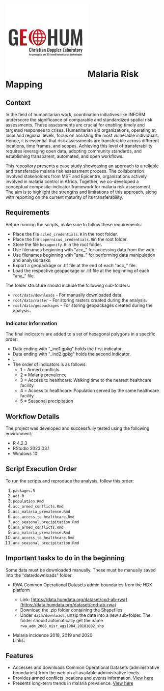 <h1><img src="./GEOHUM_background.PNG">Malaria Risk Mapping</h1>

## Context

In the field of humanitarian work, coordination initiatives like INFORM underscore the significance of comparable and standardized spatial risk assessments. These assessments are crucial for enabling timely and targeted responses to crises. Humanitarian aid organizations, operating at local and regional levels, focus on assisting the most vulnerable individuals. Hence, it is essential that risk assessments are transferable across different locations, time frames, and scopes. Achieving this level of transferability requires leveraging open data, adopting community standards, and establishing transparent, automated, and open workflows.

This repository presents a case study showcasing an approach to a reliable and transferable malaria risk assessment process. The collaboration involved stakeholders from MSF and Epicentre, organizations actively involved in malaria control in Africa. Together, we co-developed a conceptual composite-indicator framework for malaria risk assessment. The aim is to highlight the strengths and limitations of this approach, along with reporting on the current maturity of its transferability.


## Requirements

Before running the scripts, make sure to follow these requirements:

- Place the file `acled_credentials.R` in the root folder.
- Place the file `copernicus_credentials.R`in the root folder.
- Store the file `hexagonify.R` in the root folder.
- Use filenames beginning with "acc_" for accessing data from the web.
- Use filenames beginning with "ana_" for performing data manipulation and analysis tasks.
- Export a geopackage or .tif file at the end of each "acc_" file.
- Load the respective geopackage or .tif file at the beginning of each "ana_" file.

The folder structure should include the following sub-folders:

- `root/data/downloads` - For manually downloaded data.
- `root/data/raster` - For storing rasters created during the analysis.
- `root/data/geopackages` - For storing geopackages created during the analysis.

### Indicator Information

The final indicators are added to a set of hexagonal polygons in a specific order:

- Data ending with "_ind1.gpkg" holds the first indicator.
- Data ending with "_ind2.gpkg" holds the second indicator.
- ...  
- The order of indicators is as follows:
  - 1 = Armed conflicts
  - 2 = Malaria prevalence
  - 3 = Access to healthcare: Walking time to the nearest healthcare facility
  - 4 = Access to healthcare: Population served by the same healthcare facility
  - 5 = Seasonal precipitation

## Workflow Details

The project was developed and successfully tested using the following environment:

- R 4.2.3
- RStudio 2023.03.1
- Windows 10

## Script Execution Order

To run the scripts and reproduce the analysis, follow this order:

1. `packages.R`
2. `aoi.R`
3. `population.Rmd`
4. `acc_armed_conflicts.Rmd`
5. `acc_malaria_prevalence.Rmd`
6. `acc_access_to_healthcare.Rmd`
7. `acc_seasonal_precipitation.Rmd`
8. `ana_armed_conflicts.Rmd`
9. `ana_malaria_prevalence.Rmd`
10. `ana_access_to_healthcare.Rmd`
11. `ana_seasonal_precipitation.Rmd`

## Important tasks to do in the beginning

Some data must be downloaded manually. These must be manually saved into the "data/downloads" folder.

- RWA Common Operational Datasets admin boundaries from the HDX platform    
  - Link:  [https://data.humdata.org/dataset/cod-ab-rwa](https://data.humdata.org/dataset/cod-ab-rwa)  
  - Download the .zip folder containing the Shapefiles  
  - Under `data/downloads`, unzip the data into a new sub-folder. The folder should automatically get the name `rwa_adm_2006_nisr_wgs1984_20181002_shp` 

- Malaria incidence 2018, 2019 and 2020  
Links:  

## Features

- Accesses and downloads Common Operational Datasets (administrative boundaries) from the web on all available administrative levels.
- Provides armed conflicts locations and events information. [View here](https://menkli.github.io/malaria_risk/reports/armed_conflicts.html)
- Presents long-term trends in malaria prevalence. [View here](https://menkli.github.io/malaria_risk/reports/malaria_prevalence.html)